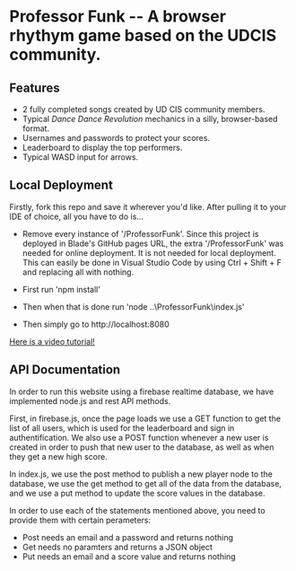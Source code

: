 # Professor Funk -- A browser rhythym game based on the UDCIS community.
## Features
- 2 fully completed songs created by UD CIS community members.
- Typical _Dance Dance Revolution_ mechanics in a silly, browser-based format.
- Usernames and passwords to protect your scores.
- Leaderboard to display the top performers.
- Typical WASD input for arrows.

## Local Deployment
Firstly, fork this repo and save it wherever you'd like. After pulling it to your IDE of choice, all you have to do is...
- Remove every instance of '/ProfessorFunk'. Since this project is deployed in Blade's GitHub pages URL, the extra '/ProfessorFunk' was needed for online deployment. It is not needed for local deployment. This can easily be done in Visual Studio Code by using Ctrl + Shift + F and replacing all with nothing.

- First run 'npm install'
- Then when that is done run 'node ..\ProfessorFunk\index.js'
- Then simply go to http://localhost:8080

<a href="https://drive.google.com/file/d/1aLuRimMcWP_KMXzPxCLNQIPtRWAyxOk_/view?usp=sharing" target="_blank">Here is a video tutorial!</a>

## API Documentation

In order to run this website using a firebase realtime database, we have
implemented node.js and rest API methods. 

First, in firebase.js, once the page loads we use a GET function to get the list 
of all users, which is used for the leaderboard
and sign in authentification. We also use a POST function whenever a new
user is created in order to push that new user to the database, as well
as when they get a new high score.

In index.js, we use the post method to publish a new player node to the database,
we use the get method to get all of the data from the database, and we
use a put method to update the score values in the database.

In order to use each of the statements mentioned above, you need to provide them with certain perameters:
- Post needs an email and a password and returns nothing
- Get needs no paramters and returns a JSON object
- Put needs an email and a score value and returns nothing
